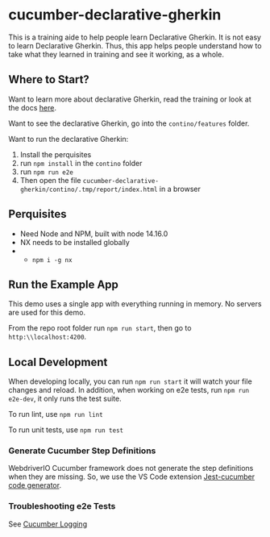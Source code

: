 # cucumber-declarative-gherkin

This is a training aide to help people learn Declarative Gherkin.  It is not
easy to learn Declarative Gherkin.  Thus, this app helps people understand how
to take what they learned in training and see it working, as a whole.

## Where to Start?

Want to learn more about declarative Gherkin, read the training or 
look at the docs [here](./docs/declarative-gherkin.md).

Want to see the declarative Gherkin, go into the `contino/features` 
folder.

Want to run the declarative Gherkin:
1. Install the perquisites
1. run `npm install` in the `contino` folder
1. run `npm run e2e`
1. Then open the file 
    `cucumber-declarative-gherkin/contino/.tmp/report/index.html` in a browser

## Perquisites 

- Need Node and NPM, built with node 14.16.0
- NX needs to be installed globally 
- - `npm i -g nx`

## Run the Example App

This demo uses a single app with everything running in memory.  No servers are
used for this demo.

From the repo root folder run `npm run start`, then go to `http:\\localhost:4200`.

## Local Development

When developing locally, you can run `npm run start` it will watch your file 
changes and reload.  In addition, when working on e2e tests, run 
`npm run e2e-dev`, it only runs the test suite.

To run lint, use `npm run lint`

To run unit tests, use `npm run test`

### Generate Cucumber Step Definitions

WebdriverIO Cucumber framework does not generate the step definitions when 
they are missing.  So, we use the VS Code extension 
[Jest-cucumber code generator](https://marketplace.visualstudio.com/items?itemName=Piotr-Porzuczek.jest-cucumber-code-generator-extension).  

### Troubleshooting e2e Tests

See [Cucumber Logging](./docs/cucumber-logging.md)
